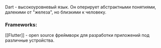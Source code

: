 Dart - высокоуровневый язык. Он оперирует абстрактными понятиями, далекими от "железа", но близкими к человеку.

### Frameworks:
[[Flutter]] - open source фреймворк для разработки приложений под различные устройства.